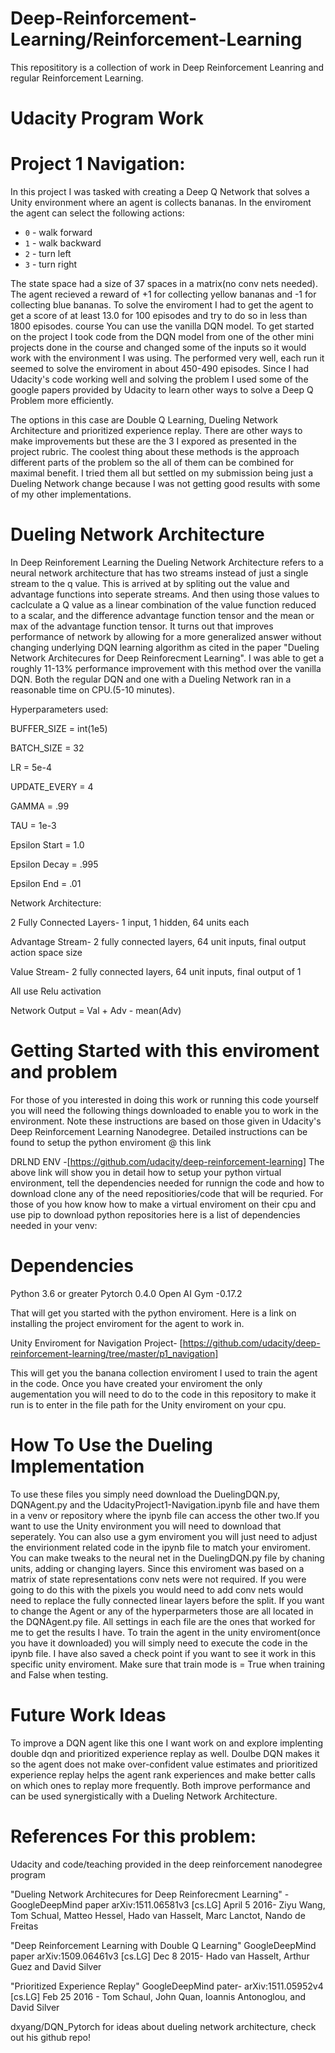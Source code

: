 # Deep-Reinforcement-Learning/Reinforcement-Learning

This reposititory is a collection of work in Deep Reinforcement Leanring and regular Reinforcement Learning. 


# Udacity Program Work



# Project 1 Navigation:

In this project I was tasked with creating a Deep Q Network that solves a Unity environment where an agent is collects bananas. In the enviroment the agent can select the following actions:
- `0` - walk forward 
- `1` - walk backward
- `2` - turn left
- `3` - turn right

The state space had a size of 37 spaces in a matrix(no conv nets needed). The agent recieved a reward of +1 for collecting yellow bananas and -1 for collecting blue bananas. To solve the enviroment I had to get the agent to get a score of at least 13.0 for 100 episodes and try to do so in less than 1800 episodes.  course You can use the vanilla DQN model. To get started on the project I took code from the DQN model from one of the other mini projects done in the course and changed some of the inputs so it would work with the environment I was using. The performed very well, each run it seemed to solve the enviroment in about 450-490 episodes. Since I had Udacity's code working well and solving the problem I used some of the google papers provided by Udacity to learn other ways to solve a Deep Q Problem more efficiently.

The options in this case are Double Q Learning, Dueling Network Architecture and prioritized experience replay. There are other ways to make improvements but these are the 3 I expored as presented in the project rubric. The coolest thing about these methods is the approach different parts of the problem so the all of them can be combined for maximal benefit. I tried them all but settled on my submission being just a Dueling Network change because I was not getting good results with some of my other implementations.  

# Dueling Network Architecture

In Deep Reinforement Learning the Dueling Network Architecture refers to a neural network architecture that has two streams instead of just a single stream to the q value. This is arrived at by spliting out the value and advantage functions into seperate streams. And then using those values to caclculate a Q value as a linear combination of the value function reduced to a scalar, and the difference advantage function tensor and the mean or max of the advantage function tensor. It turns out that improves performance of network by allowing for a more generalized answer without changing underlying DQN learning algorithm as cited in the paper "Dueling Network Architecures for Deep Reinforecment Learning". I was able to get a roughly 11-13% performance improvement with this method over the vanilla DQN. Both the regular DQN and one with a Dueling Network ran in a reasonable time on CPU.(5-10 minutes).

Hyperparameters used:

BUFFER_SIZE =  int(1e5)

BATCH_SIZE = 32

LR = 5e-4

UPDATE_EVERY = 4

GAMMA = .99

TAU = 1e-3

Epsilon Start = 1.0

Epsilon Decay = .995

Epsilon End = .01

Network Architecture:

2 Fully Connected Layers- 1 input, 1 hidden, 64 units each 

Advantage Stream- 2 fully connected layers, 64 unit inputs, final output action space size

Value Stream- 2 fully connected layers, 64 unit inputs, final output of 1

All use Relu activation

Network Output = Val + Adv - mean(Adv) 

# Getting Started with this enviroment and problem

For those of you interested in doing this work or running this code yourself you will need the following things downloaded to enable you to work in the environment. Note these instructions are based on those given in Udacity's Deep Reinforcement Learning Nanodegree. Detailed instructions can be found to setup the python enviroment @ this link

DRLND ENV -[https://github.com/udacity/deep-reinforcement-learning]
The above link will show you in detail how to setup your python virtual environment, tell the dependencies needed for runnign the code and how to download clone any of the need repositiories/code that will be requried. For those of you how know how to make a virtual enviroment on their cpu and use pip to download python repositories here is a list of dependencies needed in your venv:

# Dependencies
Python 3.6 or greater
Pytorch 0.4.0
Open AI Gym -0.17.2

That will get you started with the python enviroment. Here is a link on installing the project enviroment for the agent to work in. 

Unity Enviroment for Navigation Project- [https://github.com/udacity/deep-reinforcement-learning/tree/master/p1_navigation]

This will get you the banana collection enviroment I used to train the agent in the code. Once you have created your enviroment the only augementation you will need to do to the code in this repository to make it run is to enter in the file path for the Unity enviroment on your cpu.


# How To Use the Dueling Implementation
To use these files you simply need download the DuelingDQN.py, DQNAgent.py and the UdacityProject1-Navigation.ipynb file and have them in a venv or repository where the ipynb file can access the other two.If you want to use the Unity environment you will need to download that seperately. You can also use a gym enviroment you will just need to adjust the envirionment related code in the ipynb file to match your enviroment. You can make tweaks to the neural net in the  DuelingDQN.py file by chaning units, adding or changing layers. Since this enviroment was based on a matrix of state representations conv nets were not required. If you were going to do this with the pixels you would need to add conv nets would need to replace the fully connected linear layers before the split. If you want to change the Agent or any of the hyperparmeters those are all located in the DQNAgent.py file. All settings in each file are the ones that worked for me to get the results I have. To train the agent in the unity enviroment(once you have it downloaded) you will simply need to execute the code in the ipynb file.  I have also saved a check point if you want to see it work in this specific unity enviroment. Make sure that train mode is = True when training and False when testing.


# Future Work Ideas
To improve a DQN agent like this one I want work on and explore implenting double dqn and prioritized experience replay as well. Doulbe DQN makes it so the agent does not make over-confident value estimates and prioritized experience replay helps the agent rank experiences and make better calls on which ones to replay more frequently. Both improve performance and can be used synergistically with a Dueling Network Architecture.


# References For this problem:

Udacity and code/teaching provided in the deep reinforcement nanodegree program

"Dueling Network Architecures for Deep Reinforecment Learning" - GoogleDeepMind paper arXiv:1511.06581v3 [cs.LG] April 5 2016- Ziyu Wang, Tom Schual, Matteo Hessel, Hado van Hasselt, Marc Lanctot, Nando de Freitas

"Deep Reinforcement Learning with Double Q Learning" GoogleDeepMind paper arXiv:1509.06461v3 [cs.LG] Dec 8 2015- Hado van Hasselt, Arthur Guez and David Silver

"Prioritized Experience Replay" GoogleDeepMind pater- arXiv:1511.05952v4 [cs.LG] Feb 25 2016 - Tom Schaul, John Quan, Ioannis Antonoglou, and David Silver

dxyang/DQN_Pytorch for ideas about dueling network architecture, check out his github repo!
